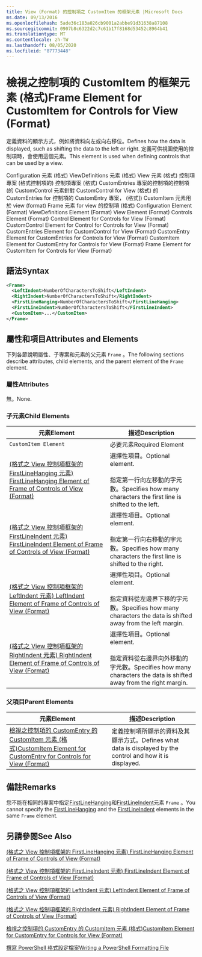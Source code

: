 ```yaml
---
title: View (Format) 的控制項之 CustomItem 的框架元素 |Microsoft Docs
ms.date: 09/13/2016
ms.openlocfilehash: 5ade36c183a026cb9001a2abbe91d31638a87108
ms.sourcegitcommit: 0907b8c6322d2c7c61b17f8168d53452c8964b41
ms.translationtype: MT
ms.contentlocale: zh-TW
ms.lasthandoff: 08/05/2020
ms.locfileid: "87773448"
---
```

# <a name="frame-element-for-customitem-for-controls-for-view-format"></a><span data-ttu-id="e228a-102">檢視之控制項的 CustomItem 的框架元素 (格式)</span><span class="sxs-lookup"><span data-stu-id="e228a-102">Frame Element for CustomItem for Controls for View (Format)</span></span>

<span data-ttu-id="e228a-103">定義資料的顯示方式，例如將資料向左或向右移位。</span><span class="sxs-lookup"><span data-stu-id="e228a-103">Defines how the data is displayed, such as shifting the data to the left or right.</span></span> <span data-ttu-id="e228a-104">定義可供視圖使用的控制項時，會使用這個元素。</span><span class="sxs-lookup"><span data-stu-id="e228a-104">This element is used when defining controls that can be used by a view.</span></span>

<span data-ttu-id="e228a-105">Configuration 元素 (格式) ViewDefinitions 元素 (格式) View 元素 (格式) 控制項專案 (格式控制項的) 控制項專案 (格式) CustomEntries 專案的控制項的控制項 (的 CustomControl 元素針對 CustomControl for View (格式) 的 CustomEntries for 控制項的 CustomEntry 專案， (格式]) CustomItem 元素用於 view (format) Frame 元素 for view 的控制項 (格式) </span><span class="sxs-lookup"><span data-stu-id="e228a-105">Configuration Element (Format) ViewDefinitions Element (Format) View Element (Format) Controls Element (Format) Control Element for Controls for View (Format) CustomControl Element for Control for Controls for View (Format) CustomEntries Element for CustomControl for View (Format) CustomEntry Element for CustomEntries for Controls for View (Format) CustomItem Element for CustomEntry for Controls for View (Format) Frame Element for CustomItem for Controls for View (Format)</span></span>

## <a name="syntax"></a><span data-ttu-id="e228a-106">語法</span><span class="sxs-lookup"><span data-stu-id="e228a-106">Syntax</span></span>

```xml
<Frame>
  <LeftIndent>NumberOfCharactersToShift</LeftIndent>
  <RightIndent>NumberOfCharactersToShift</RightIndent>
  <FirstLineHanging>NumberOfCharactersToShift</FirstLineHanging>
  <FirstLineIndent>NumberOfCharactersToShift</FirstLineIndent>
  <CustomItem>...</CustomItem>
</Frame>
```

## <a name="attributes-and-elements"></a><span data-ttu-id="e228a-107">屬性和項目</span><span class="sxs-lookup"><span data-stu-id="e228a-107">Attributes and Elements</span></span>

<span data-ttu-id="e228a-108">下列各節說明屬性、子專案和元素的父元素 `Frame` 。</span><span class="sxs-lookup"><span data-stu-id="e228a-108">The following sections describe attributes, child elements, and the parent element of the `Frame` element.</span></span>

### <a name="attributes"></a><span data-ttu-id="e228a-109">屬性</span><span class="sxs-lookup"><span data-stu-id="e228a-109">Attributes</span></span>

<span data-ttu-id="e228a-110">無。</span><span class="sxs-lookup"><span data-stu-id="e228a-110">None.</span></span>

### <a name="child-elements"></a><span data-ttu-id="e228a-111">子元素</span><span class="sxs-lookup"><span data-stu-id="e228a-111">Child Elements</span></span>

|<span data-ttu-id="e228a-112">元素</span><span class="sxs-lookup"><span data-stu-id="e228a-112">Element</span></span>|<span data-ttu-id="e228a-113">描述</span><span class="sxs-lookup"><span data-stu-id="e228a-113">Description</span></span>|
|-------------|-----------------|
|`CustomItem Element`|<span data-ttu-id="e228a-114">必要元素</span><span class="sxs-lookup"><span data-stu-id="e228a-114">Required Element</span></span>|
|[<span data-ttu-id="e228a-115"> (格式之 View 控制項框架的 FirstLineHanging 元素) </span><span class="sxs-lookup"><span data-stu-id="e228a-115">FirstLineHanging Element of Frame of Controls of View (Format)</span></span>](./firstlinehanging-element-for-frame-for-controls-for-view-format.md)|<span data-ttu-id="e228a-116">選擇性項目。</span><span class="sxs-lookup"><span data-stu-id="e228a-116">Optional element.</span></span><br /><br /> <span data-ttu-id="e228a-117">指定第一行向左移動的字元數。</span><span class="sxs-lookup"><span data-stu-id="e228a-117">Specifies how many characters the first line is shifted to the left.</span></span>|
|[<span data-ttu-id="e228a-118"> (格式之 View 控制項框架的 FirstLineIndent 元素) </span><span class="sxs-lookup"><span data-stu-id="e228a-118">FirstLineIndent Element of Frame of Controls of View (Format)</span></span>](./firstlineindent-element-for-frame-for-controls-for-view-format.md)|<span data-ttu-id="e228a-119">選擇性項目。</span><span class="sxs-lookup"><span data-stu-id="e228a-119">Optional element.</span></span><br /><br /> <span data-ttu-id="e228a-120">指定第一行向右移動的字元數。</span><span class="sxs-lookup"><span data-stu-id="e228a-120">Specifies how many characters the first line is shifted to the right.</span></span>|
|[<span data-ttu-id="e228a-121"> (格式之 View 控制項框架的 LeftIndent 元素) </span><span class="sxs-lookup"><span data-stu-id="e228a-121">LeftIndent Element of Frame of Controls of View (Format)</span></span>](./leftindent-element-for-frame-for-controls-for-view-format.md)|<span data-ttu-id="e228a-122">選擇性項目。</span><span class="sxs-lookup"><span data-stu-id="e228a-122">Optional element.</span></span><br /><br /> <span data-ttu-id="e228a-123">指定資料從左邊界下移的字元數。</span><span class="sxs-lookup"><span data-stu-id="e228a-123">Specifies how many characters the data is shifted away from the left margin.</span></span>|
|[<span data-ttu-id="e228a-124"> (格式之 View 控制項框架的 RightIndent 元素) </span><span class="sxs-lookup"><span data-stu-id="e228a-124">RightIndent Element of Frame of Controls of View (Format)</span></span>](./rightindent-element-for-frame-for-controls-for-view-format.md)|<span data-ttu-id="e228a-125">選擇性項目。</span><span class="sxs-lookup"><span data-stu-id="e228a-125">Optional element.</span></span><br /><br /> <span data-ttu-id="e228a-126">指定資料從右邊界向外移動的字元數。</span><span class="sxs-lookup"><span data-stu-id="e228a-126">Specifies how many characters the data is shifted away from the right margin.</span></span>|

### <a name="parent-elements"></a><span data-ttu-id="e228a-127">父項目</span><span class="sxs-lookup"><span data-stu-id="e228a-127">Parent Elements</span></span>

|<span data-ttu-id="e228a-128">元素</span><span class="sxs-lookup"><span data-stu-id="e228a-128">Element</span></span>|<span data-ttu-id="e228a-129">描述</span><span class="sxs-lookup"><span data-stu-id="e228a-129">Description</span></span>|
|-------------|-----------------|
|[<span data-ttu-id="e228a-130">檢視之控制項的 CustomEntry 的 CustomItem 元素 (格式)</span><span class="sxs-lookup"><span data-stu-id="e228a-130">CustomItem Element for CustomEntry for Controls for View (Format)</span></span>](./customitem-element-for-customentry-for-controls-for-view-format.md)|<span data-ttu-id="e228a-131">定義控制項所顯示的資料及其顯示方式。</span><span class="sxs-lookup"><span data-stu-id="e228a-131">Defines what data is displayed by the control and how it is displayed.</span></span>|

## <a name="remarks"></a><span data-ttu-id="e228a-132">備註</span><span class="sxs-lookup"><span data-stu-id="e228a-132">Remarks</span></span>

<span data-ttu-id="e228a-133">您不能在相同的專案中指定[FirstLineHanging](./firstlinehanging-element-for-frame-for-controls-for-view-format.md)和[FirstLineIndent](./firstlineindent-element-for-frame-for-controls-for-view-format.md)元素 `Frame` 。</span><span class="sxs-lookup"><span data-stu-id="e228a-133">You cannot specify the [FirstLineHanging](./firstlinehanging-element-for-frame-for-controls-for-view-format.md) and the [FirstLineIndent](./firstlineindent-element-for-frame-for-controls-for-view-format.md) elements in the same `Frame` element.</span></span>

## <a name="see-also"></a><span data-ttu-id="e228a-134">另請參閱</span><span class="sxs-lookup"><span data-stu-id="e228a-134">See Also</span></span>

[<span data-ttu-id="e228a-135"> (格式之 View 控制項框架的 FirstLineHanging 元素) </span><span class="sxs-lookup"><span data-stu-id="e228a-135">FirstLineHanging Element of Frame of Controls of View (Format)</span></span>](./firstlinehanging-element-for-frame-for-controls-for-view-format.md)

[<span data-ttu-id="e228a-136"> (格式之 View 控制項框架的 FirstLineIndent 元素) </span><span class="sxs-lookup"><span data-stu-id="e228a-136">FirstLineIndent Element of Frame of Controls of View (Format)</span></span>](./firstlineindent-element-for-frame-for-controls-for-view-format.md)

[<span data-ttu-id="e228a-137"> (格式之 View 控制項框架的 LeftIndent 元素) </span><span class="sxs-lookup"><span data-stu-id="e228a-137">LeftIndent Element of Frame of Controls of View (Format)</span></span>](./leftindent-element-for-frame-for-controls-for-view-format.md)

[<span data-ttu-id="e228a-138"> (格式之 View 控制項框架的 RightIndent 元素) </span><span class="sxs-lookup"><span data-stu-id="e228a-138">RightIndent Element of Frame of Controls of View (Format)</span></span>](./rightindent-element-for-frame-for-controls-for-view-format.md)

[<span data-ttu-id="e228a-139">檢視之控制項的 CustomEntry 的 CustomItem 元素 (格式)</span><span class="sxs-lookup"><span data-stu-id="e228a-139">CustomItem Element for CustomEntry for Controls for View (Format)</span></span>](./customitem-element-for-customentry-for-controls-for-view-format.md)

[<span data-ttu-id="e228a-140">撰寫 PowerShell 格式設定檔案</span><span class="sxs-lookup"><span data-stu-id="e228a-140">Writing a PowerShell Formatting File</span></span>](./writing-a-powershell-formatting-file.md)
